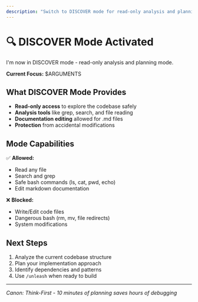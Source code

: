 ```yaml
---
description: "Switch to DISCOVER mode for read-only analysis and planning"
---
```


# 🔍 DISCOVER Mode Activated

I'm now in DISCOVER mode - read-only analysis and planning mode.

**Current Focus:** $ARGUMENTS

## What DISCOVER Mode Provides

- **Read-only access** to explore the codebase safely
- **Analysis tools** like grep, search, and file reading
- **Documentation editing** allowed for .md files
- **Protection** from accidental modifications

## Mode Capabilities

✅ **Allowed:**
- Read any file
- Search and grep
- Safe bash commands (ls, cat, pwd, echo)
- Edit markdown documentation

❌ **Blocked:**
- Write/Edit code files
- Dangerous bash (rm, mv, file redirects)
- System modifications

## Next Steps

1. Analyze the current codebase structure
2. Plan your implementation approach
3. Identify dependencies and patterns
4. Use `/unleash` when ready to build

---

*Canon: Think-First - 10 minutes of planning saves hours of debugging*